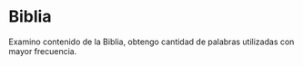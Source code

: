 # Biblia
Examino contenido de la Biblia, obtengo cantidad de palabras utilizadas con mayor frecuencia.
